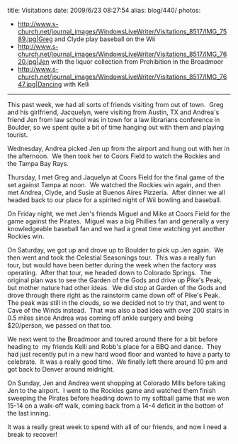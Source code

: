 title: Visitations
date: 2009/6/23 08:27:54
alias: blog/440/
photos:
- http://www.s-church.net/journal_images/WindowsLiveWriter/Visitations_8517/IMG_7589.jpg|Greg and Clyde play baseball on the Wii
- http://www.s-church.net/journal_images/WindowsLiveWriter/Visitations_8517/IMG_7620.jpg|Jen with the liquor collection from Prohibition in the Broadmoor
- http://www.s-church.net/journal_images/WindowsLiveWriter/Visitations_8517/IMG_7647.jpg|Dancing with Kelli
---
This past week, we had all sorts of friends visiting from out of town.  Greg and his girlfriend, Jacquelyn, were visiting from Austin, TX and Andrea's friend Jen from law school was in town for a law librarians conference in Boulder, so we spent quite a bit of time hanging out with them and playing tourist.

Wednesday, Andrea picked Jen up from the airport and hung out with her in the afternoon.  We then took her to Coors Field to watch the Rockies and the Tampa Bay Rays.

Thursday, I met Greg and Jaquelyn at Coors Field for the final game of the set against Tampa at noon.  We watched the Rockies win again, and then met Andrea, Clyde, and Susie at Buenos Aires Pizzeria.  After dinner we all headed back to our place for a spirited night of Wii bowling and baseball.

On Friday night, we met Jen's friends Miguel and Mike at Coors Field for the game against the Pirates.  Miguel was a big Phillies fan and generally a very knowledgeable baseball fan and we had a great time watching yet another Rockies win.

On Saturday, we got up and drove up to Boulder to pick up Jen again.  We then went and took the Celestial Seasonings tour.  This was a really fun tour, but would have been better during the week when the factory was operating.  After that tour, we headed down to Colorado Springs.  The original plan was to see the Garden of the Gods and drive up Pike's Peak, but mother nature had other ideas.  We did stop at Garden of the Gods and drove through there right as the rainstorm came down off of Pike's Peak.  The peak was still in the clouds, so we decided not to try that, and went to Cave of the Winds instead.  That was also a bad idea with over 200 stairs in 0.5 miles since Andrea was coming off ankle surgery and being $20/person, we passed on that too. 

We next went to the Broadmoor and toured around there for a bit before heading to  my friends Kelli and Robb's place for a BBQ and dance.  They had just recently put in a new hard wood floor and wanted to have a party to celebrate.  It was a really good time.  We finally left there around 10 pm and got back to Denver around midnight.

On Sunday, Jen and Andrea went shopping at Colorado Mills before taking Jen to the airport.  I went to the Rockies game and watched them finish sweeping the Pirates before heading down to my softball game that we won 15-14 on a walk-off walk, coming back from a 14-4 deficit in the bottom of the last inning.

It was a really great week to spend with all of our friends, and now I need a break to recover!